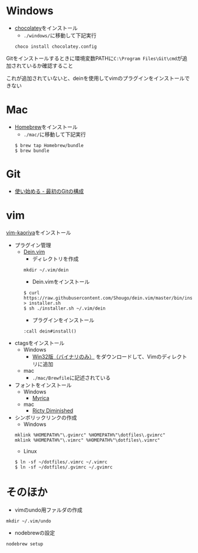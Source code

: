 # Windows
- [chocolatey](https://chocolatey.org/)をインストール
    - `./windows/`に移動して下記実行
    ```
    choco install chocolatey.config 
    ```

Gitをインストールするときに環境変数PATHに`C:\Program Files\Git\cmd`が追加されているか確認すること

これが追加されていないと、deinを使用してvimのプラグインをインストールできない


# Mac
- [Homebrew](https://brew.sh/index_ja.html)をインストール
    - `./mac/`に移動して下記実行
    ```
    $ brew tap Homebrew/bundle
    $ brew bundle
    ```

# Git

- [使い始める - 最初のGitの構成](https://git-scm.com/book/ja/v2/使い始める-最初のGitの構成)

# vim
[vim-kaoriya](https://github.com/koron/vim-kaoriya/releases)をインストール

- プラグイン管理
    - [Dein.vim](https://github.com/Shougo/dein.vim)
        - ディレクトリを作成
        ```
        mkdir ~/.vim/dein
        ```
        - Dein.vimをインストール
        ```
        $ curl https://raw.githubusercontent.com/Shougo/dein.vim/master/bin/installer.sh > installer.sh
        $ sh ./installer.sh ~/.vim/dein
        ```
        - プラグインをインストール
        ```
        :call dein#install()
        ```
- ctagsをインストール
    - Windows
        - [Win32版（バイナリのみ）](http://hp.vector.co.jp/authors/VA025040/ctags/) をダウンロードして、Vimのディレクトリに追加
    - mac
        - `./mac/Brewfile`に記述されている
- フォントをインストール
    - Windows
        - [Myrica](https://github.com/tomokuni/Myrica)
    - mac
        - [Ricty Diminished](http://www.rs.tus.ac.jp/yyusa/ricty_diminished.html)
- シンボリックリンクの作成
    - Windows
    ```
    mklink %HOMEPATH%"\.gvimrc" %HOMEPATH%"\dotfiles\.gvimrc"
    mklink %HOMEPATH%"\.vimrc" %HOMEPATH%"\dotfiles\.vimrc"
    ```
    - Linux
    ```
    $ ln -sf ~/dotfiles/.vimrc ~/.vimrc
    $ ln -sf ~/dotfiles/.gvimrc ~/.gvimrc
    ```


# そのほか
- vimのundo用ファルダの作成
```
mkdir ~/.vim/undo
```
- nodebrewの設定
```
nodebrew setup
```
